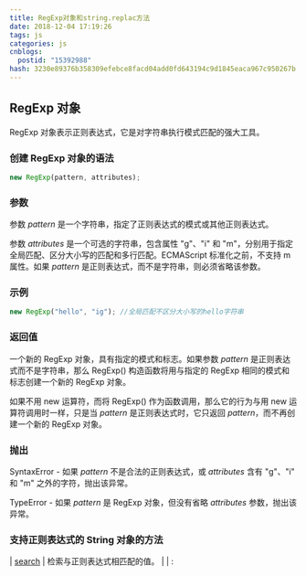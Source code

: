 ```yaml
---
title: RegExp对象和string.replac方法
date: 2018-12-04 17:19:26
tags: js
categories: js
cnblogs:
  postid: "15392988"
hash: 3230e89376b358309efebce8facd04add0fd643194c9d1845eaca967c950267b
---
```


## RegExp 对象

RegExp 对象表示正则表达式，它是对字符串执行模式匹配的强大工具。

### 创建 RegExp 对象的语法

```js
new RegExp(pattern, attributes);
```

### 参数

参数 _pattern_ 是一个字符串，指定了正则表达式的模式或其他正则表达式。

参数 _attributes_ 是一个可选的字符串，包含属性 "g"、"i" 和 "m"，分别用于指定全局匹配、区分大小写的匹配和多行匹配。ECMAScript 标准化之前，不支持 m 属性。如果 _pattern_ 是正则表达式，而不是字符串，则必须省略该参数。

### 示例

```js
new RegExp("hello", "ig"); //全局匹配不区分大小写的hello字符串
```

### 返回值

一个新的 RegExp 对象，具有指定的模式和标志。如果参数 _pattern_ 是正则表达式而不是字符串，那么 RegExp() 构造函数将用与指定的 RegExp 相同的模式和标志创建一个新的 RegExp 对象。

如果不用 new 运算符，而将 RegExp() 作为函数调用，那么它的行为与用 new 运算符调用时一样，只是当 _pattern_ 是正则表达式时，它只返回 _pattern_，而不再创建一个新的 RegExp 对象。

### 抛出

SyntaxError - 如果 _pattern_ 不是合法的正则表达式，或 _attributes_ 含有 "g"、"i" 和 "m" 之外的字符，抛出该异常。

TypeError - 如果 _pattern_ 是 RegExp 对象，但没有省略 _attributes_ 参数，抛出该异常。

### 支持正则表达式的 String 对象的方法

|  [search](https://www.w3school.com.cn/jsref/jsref_search.asp)  |   检索与正则表达式相匹配的值。   |
| :
